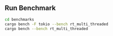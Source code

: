 ## Run Benchmark

```sh
cd benchmarks
cargo bench -F tokio --bench rt_multi_threaded
cargo bench --bench rt_multi_threaded
```
